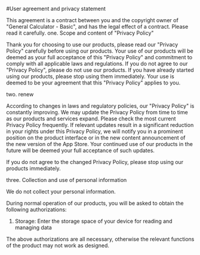 #User agreement and privacy statement

This agreement is a contract between you and the copyright owner of "General Calculator - Basic", and has the legal effect of a contract. Please read it carefully.
one. Scope and content of "Privacy Policy"

Thank you for choosing to use our products, please read our "Privacy Policy" carefully before using our products. Your use of our products will be deemed as your full acceptance of this "Privacy Policy" and commitment to comply with all applicable laws and regulations. If you do not agree to our "Privacy Policy", please do not use our products. If you have already started using our products, please stop using them immediately. Your use is deemed to be your agreement that this "Privacy Policy" applies to you.

two. renew

According to changes in laws and regulatory policies, our "Privacy Policy" is constantly improving. We may update the Privacy Policy from time to time as our products and services expand. Please check the most current Privacy Policy frequently. If relevant updates result in a significant reduction in your rights under this Privacy Policy, we will notify you in a prominent position on the product interface or in the new content announcement of the new version of the App Store. Your continued use of our products in the future will be deemed your full acceptance of such updates.

If you do not agree to the changed Privacy Policy, please stop using our products immediately.

three. Collection and use of personal information

We do not collect your personal information.

During normal operation of our products, you will be asked to obtain the following authorizations:

1. Storage: Enter the storage space of your device for reading and managing data

The above authorizations are all necessary, otherwise the relevant functions of the product may not work as designed.
